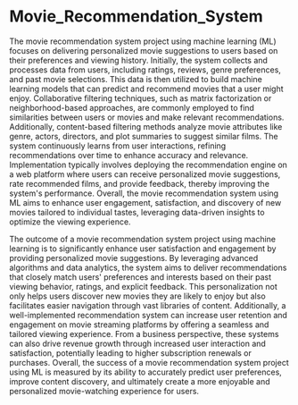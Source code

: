 # Movie_Recommendation_System
The movie recommendation system project using machine learning (ML) focuses on delivering personalized movie suggestions to users based on their preferences and viewing history. Initially, the system collects and processes data from users, including ratings, reviews, genre preferences, and past movie selections. This data is then utilized to build machine learning models that can predict and recommend movies that a user might enjoy. Collaborative filtering techniques, such as matrix factorization or neighborhood-based approaches, are commonly employed to find similarities between users or movies and make relevant recommendations. Additionally, content-based filtering methods analyze movie attributes like genre, actors, directors, and plot summaries to suggest similar films. The system continuously learns from user interactions, refining recommendations over time to enhance accuracy and relevance. Implementation typically involves deploying the recommendation engine on a web platform where users can receive personalized movie suggestions, rate recommended films, and provide feedback, thereby improving the system's performance. Overall, the movie recommendation system using ML aims to enhance user engagement, satisfaction, and discovery of new movies tailored to individual tastes, leveraging data-driven insights to optimize the viewing experience.

The outcome of a movie recommendation system project using machine learning is to significantly enhance user satisfaction and engagement by providing personalized movie suggestions. By leveraging advanced algorithms and data analytics, the system aims to deliver recommendations that closely match users' preferences and interests based on their past viewing behavior, ratings, and explicit feedback. This personalization not only helps users discover new movies they are likely to enjoy but also facilitates easier navigation through vast libraries of content. Additionally, a well-implemented recommendation system can increase user retention and engagement on movie streaming platforms by offering a seamless and tailored viewing experience. From a business perspective, these systems can also drive revenue growth through increased user interaction and satisfaction, potentially leading to higher subscription renewals or purchases. Overall, the success of a movie recommendation system project using ML is measured by its ability to accurately predict user preferences, improve content discovery, and ultimately create a more enjoyable and personalized movie-watching experience for users.
